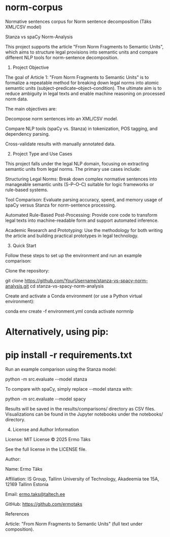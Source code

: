 # norm-corpus
Normative sentences corpus for Norm sentence decomposition (Täks XML/CSV model)

Stanza vs spaCy Norm-Analysis

This project supports the article "From Norm Fragments to Semantic Units", which aims to structure legal provisions into semantic units and compare different NLP tools for norm-sentence decomposition.

1. Project Objective

The goal of Article 1: "From Norm Fragments to Semantic Units" is to formalize a repeatable method for breaking down legal norms into atomic semantic units (subject–predicate–object–condition). The ultimate aim is to reduce ambiguity in legal texts and enable machine reasoning on processed norm data.

The main objectives are:

Decompose norm sentences into an XML/CSV model.

Compare NLP tools (spaCy vs. Stanza) in tokenization, POS tagging, and dependency parsing.

Cross-validate results with manually annotated data.

2. Project Type and Use Cases

This project falls under the legal NLP domain, focusing on extracting semantic units from legal norms. The primary use cases include:

Structuring Legal Norms: Break down complex normative sentences into manageable semantic units (S–P–O–C) suitable for logic frameworks or rule-based systems.

Tool Comparison: Evaluate parsing accuracy, speed, and memory usage of spaCy versus Stanza for norm-sentence processing.

Automated Rule-Based Post-Processing: Provide core code to transform legal texts into machine-readable form and support automated inference.

Academic Research and Prototyping: Use the methodology for both writing the article and building practical prototypes in legal technology.

3. Quick Start

Follow these steps to set up the environment and run an example comparison:

Clone the repository:

git clone https://github.com/YourUsername/stanza-vs-spacy-norm-analysis.git
cd stanza-vs-spacy-norm-analysis

Create and activate a Conda environment (or use a Python virtual environment):

conda env create -f environment.yml
conda activate normnlp
# Alternatively, using pip:
# pip install -r requirements.txt

Run an example comparison using the Stanza model:

python -m src.evaluate --model stanza

To compare with spaCy, simply replace --model stanza with:

python -m src.evaluate --model spacy

Results will be saved in the results/comparisons/ directory as CSV files. Visualizations can be found in the Jupyter notebooks under the notebooks/ directory.

4. License and Author Information

License: MIT License © 2025 Ermo Täks

See the full license in the LICENSE file.

Author:

Name: Ermo Täks

Affiliation: IS Group, Tallinn University of Technology, Akadeemia tee 15A, 12169 Tallinn Estonia

Email: ermo.taks@taltech.ee

GitHub: https://github.com/ermotaks

References

Article: "From Norm Fragments to Semantic Units" (full text under composition).
